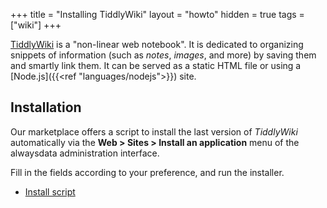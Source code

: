 +++
title = "Installing TiddlyWiki"
layout = "howto"
hidden = true
tags = ["wiki"]
+++

[TiddlyWiki](https://tiddlywiki.com/) is a "non-linear web notebook". It is dedicated to organizing snippets of information (such as *notes*, *images*, and more) by saving them and smartly link them. It can be served as a static HTML file or using a [Node.js]({{<ref "languages/nodejs">}}) site.

## Installation

Our marketplace offers a script to install the last version of *TiddlyWiki* automatically via the **Web > Sites > Install an application** menu of the alwaysdata administration interface.

Fill in the fields according to your preference, and run the installer.

- [Install script](https://admin.alwaysdata.com/site/application/script/57/detail/)
